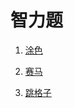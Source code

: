 # 智力题

1. [涂色](https://github.com/MrQuJL/nowcoder-algorithm-typical/blob/master/智力题/01_涂色.java "涂色")

2. [赛马](https://github.com/MrQuJL/nowcoder-algorithm-typical/blob/master/智力题/02_赛马.java "赛马")

3. [跳格子](https://github.com/MrQuJL/nowcoder-algorithm-typical/blob/master/智力题/03_跳格子.java "跳格子")







